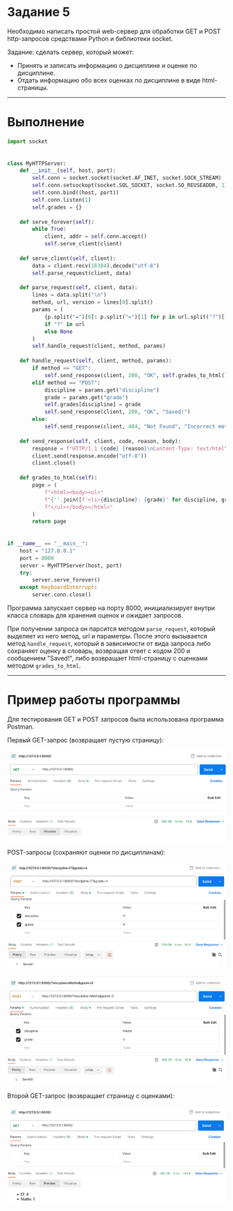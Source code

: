 # Задание 5

Необходимо написать простой web-сервер для обработки GET и POST http-запросов средствами Python и библиотеки socket.

Задание: сделать сервер, который может:

* Принять и записать информацию о дисциплине и оценке по дисциплине.
* Отдать информацию обо всех оценках по дисциплине в виде html-страницы.

---

# Выполнение

```python
import socket


class MyHTTPServer:
    def __init__(self, host, port):
        self.conn = socket.socket(socket.AF_INET, socket.SOCK_STREAM)
        self.conn.setsockopt(socket.SOL_SOCKET, socket.SO_REUSEADDR, 1)
        self.conn.bind((host, port))
        self.conn.listen(1)
        self.grades = {}

    def serve_forever(self):
        while True:
            client, addr = self.conn.accept()
            self.serve_client(client)

    def serve_client(self, client):
        data = client.recv(16384).decode("utf-8")
        self.parse_request(client, data)

    def parse_request(self, client, data):
        lines = data.split("\n")
        method, url, version = lines[0].split()
        params = (
            {p.split("=")[0]: p.split("=")[1] for p in url.split("?")[1].split("&")}
            if "?" in url
            else None
        )
        self.handle_request(client, method, params)

    def handle_request(self, client, method, params):
        if method == "GET":
            self.send_response(client, 200, "OK", self.grades_to_html())
        elif method == "POST":
            discipline = params.get("discipline")
            grade = params.get("grade")
            self.grades[discipline] = grade
            self.send_response(client, 200, "OK", "Saved!")
        else:
            self.send_response(client, 404, "Not Found", "Incorrect method.")

    def send_response(self, client, code, reason, body):
        response = f"HTTP/1.1 {code} {reason}\nContent-Type: text/html\n\n{body}"
        client.send(response.encode("utf-8"))
        client.close()

    def grades_to_html(self):
        page = (
            f"<html><body><ul>"
            f"{''.join([f'<li>{discipline}: {grade}' for discipline, grade in self.grades.items()])}"
            f"</ul></body></html>"
        )
        return page


if __name__ == "__main__":
    host = "127.0.0.1"
    port = 8000
    server = MyHTTPServer(host, port)
    try:
        server.serve_forever()
    except KeyboardInterrupt:
        server.conn.close()
```

Программа запускает сервер на порту 8000, инициализирует внутри класса словарь для хранения оценок и ожидает запросов.

При получении запроса он парсится методом `parse_request`, который выделяет из него метод, url и параметры. После этого 
вызывается метод `handle_request`, который в зависимости от вида запроса либо сохраняет оценку в словарь, возвращая
ответ с кодом 200 и сообщением "Saved!", либо возвращает html-страницу с оценками методом `grades_to_html`.

---

# Пример работы программы

Для тестирования GET и POST запросов была использована программа Postman.

Первый GET-запрос (возвращает пустую страницу):

![Первый GET-запрос](images/task_5_1.png)

POST-запросы (сохраняют оценки по дисциплинам):

![POST-запрос](images/task_5_2.png)

![Второй POST-запрос](images/task_5_3.png)

Второй GET-запрос (возвращает страницу с оценками):

![Второй GET-запрос](images/task_5_4.png)